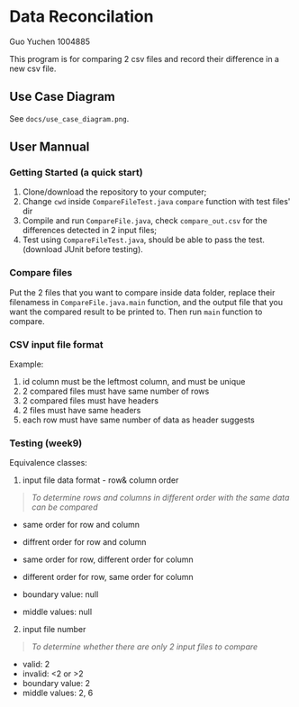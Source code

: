 # Data Reconcilation
Guo Yuchen 1004885

This program is for comparing 2 csv files and record their difference in a new csv file.

## Use Case Diagram
See `docs/use_case_diagram.png`.

## User Mannual

### Getting Started (a quick start)
1. Clone/download the repository to your computer;
2. Change `cwd` inside `CompareFileTest.java` `compare` function with test files' dir
3. Compile and run `CompareFile.java`, check `compare_out.csv` for the differences detected in 2 input files;
4. Test using `CompareFileTest.java`, should be able to pass the test. (download JUnit before testing).

### Compare files
Put the 2 files that you want to compare inside data folder, replace their filenamess in `CompareFile.java.main` function, and the output file that you want the compared result to be printed to. Then run `main` function to compare.

### CSV input file format
Example:

1. id column must be the leftmost column, and must be unique
2. 2 compared files must have same number of rows
3. 2 compared files must have headers
4. 2 files must have same headers
5. each row must have same number of data as header suggests

### Testing (week9)
 <!-- Work out an equivalence class partitioning and boundary value analysis for blackbox testing of your program. Explain all the equivalence classes, examples of boundary/middle values in each equivalence class and the rationale behind your choices. -->
 Equivalence classes:
 1. input file data format - row& column order  
 >*To determine rows and columns in different order with the same data can be compared*  
 - same order for row and column  
 - diffrent order for row and column  
 - same order for row, different order for column  
 - different order for row, same order for column  

 - boundary value: null
 - middle values: null

 2. input file number  
 > *To determine whether there are only 2 input files to compare*
 - valid: 2
 - invalid: <2 or >2
 - boundary value: 2
 - middle values: 2, 6




